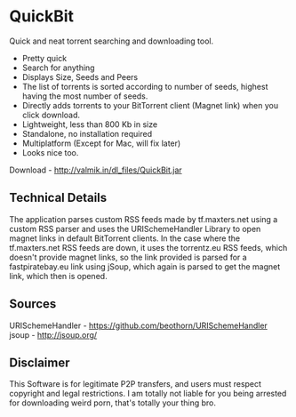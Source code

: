QuickBit
========

Quick and neat torrent searching and downloading tool. 

- Pretty quick
- Search for anything
- Displays Size, Seeds and Peers
- The list of torrents is sorted according to number of seeds, highest having the most number of seeds.
- Directly adds torrents to your BitTorrent client (Magnet link) when you click download.
- Lightweight, less than 800 Kb in size
- Standalone, no installation required
- Multiplatform (Except for Mac, will fix later)
- Looks nice too.



Download - http://valmik.in/dl_files/QuickBit.jar


Technical Details 
-------

The application parses custom RSS feeds made by tf.maxters.net using a custom RSS parser and uses the URISchemeHandler Library to open magnet links in default BitTorrent clients. In the case where the tf.maxters.net RSS feeds are down, it uses the torrentz.eu RSS feeds, which doesn't provide magnet links, so the link provided is parsed for a fastpiratebay.eu link using jSoup, which again is parsed to get the magnet link, which then is opened.


Sources
-----

URISchemeHandler - https://github.com/beothorn/URISchemeHandler
jsoup - http://jsoup.org/


Disclaimer
------
This Software is for legitimate P2P transfers, and users must respect copyright and legal restrictions. I am totally not liable for you being arrested for downloading weird porn, that's totally your thing bro.
